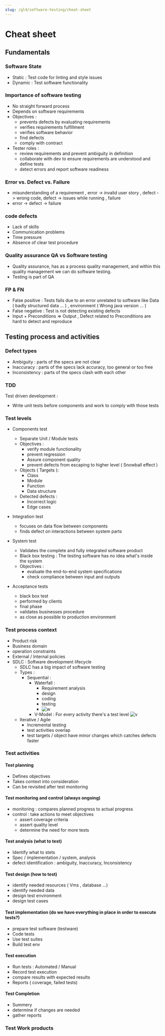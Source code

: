 ```yaml
---
slug: /gl4/software-testing/cheat-sheet
---
```


# Cheat sheet

## Fundamentals

### Software State

- Static : Test code for linting and style issues
- Dynamic : Test software functionality

### Importance of software testing

- No straight forward process
- Depends on software requirements
- Objectives :
  - prevents defects by evaluating requirements
  - verifies requirements fulfillment
  - verifies software behavior
  - find defects
  - comply with contract
- Tester roles :
  - review requirements and prevent ambiguity in definition
  - collaborate with dev to ensure requirements are understood and define tests
  - detect errors and report software readiness

### Error vs. Defect vs. Failure

- misunderstanding of a requirement , error -> invalid user story , defect -> wrong code, defect -> issues while running , failure
- error -> defect -> failure

### code defects

- Lack of skills
- Communication problems
- Time pressure
- Absence of clear test procedure

### Quality assurance QA vs Software testing

- Quality assurance, has as a process quality management, and within this quality management we can do software testing.
- Testing is part of QA

### FP & FN

- False positive : Tests fails due to an error unrelated to software like Data ( badly structured data ... ) , environment ( Wrong java version ... )
- False negative : Test is not detecting existing defects
- Input + Preconditions => Output , Defect related to Preconditions are hard to detect and reproduce

## Testing process and activities

### Defect types

- Ambiguity : parts of the specs are not clear
- Inaccuracy : parts of the specs lack accuracy, too general or too free
- Inconsistency : parts of the specs clash with each other

### TDD

Test driven development :

- Write unit tests before components and work to comply with those tests

### Test levels

- Components test
  - Separate Unit / Module tests
  - Objectives :
    - verify module functionality
    - prevent regression
    - Assure component quality
    - prevent defects from escaping to higher level ( Snowball effect )
  - Objects ( Targets ):
    - Class
    - Module
    - Function
    - Data structure
  - Detected defects :
    - Incorrect logic
    - Edge cases
- Integration test
  - focuses on data flow between components
  - finds defect on interactions between system parts
- System test

  - Validates the complete and fully integrated software product
  - Black box testing : The testing software has no idea what's inside the system
  - Objectives :
    - evaluate the end-to-end system specifications
    - check compliance between input and outputs

- Acceptance tests
  - black box test
  - performed by clients
  - final phase
  - validates businesses procedure
  - as close as possible to production environment

### Test process context

- Product risk
- Business domain
- operation constraints
- External / Internal policies
- SDLC : Software development lifecycle
  - SDLC has a big impact of software testing
  - Types :
    - Sequential :
      - Waterfall :
        - Requirement analysis
        - design
        - coding
        - testing
        - ![w](water.jpg)
      - V-Model : For every activity there's a test level ![v](vmodel.png)
  - Iterative / Agile
    - Incremental testing
    - test activities overlap
    - test targets / object have minor changes which catches defects faster

### Test activities

#### Test planning

- Defines objectives
- Takes context into consideration
- Can be revisited after test monitoring

#### Test monitoring and control (always ongoing)

- monitoring : compares planned progress to actual progress
- control : take actions to meet objectives
  - assert coverage criteria
  - assert quality level
  - determine the need for more tests

#### Test analysis (what to test)

- Identify what to stets
- Spec / implementation / system, analysis
- defect identification : ambiguity, Inaccuracy, Inconsistency

#### Test design (how to test)

- identify needed resources ( Vms , database ...)
- identify needed data
- design test environment
- design test cases

#### Test implementation (do we have everything in place in order to execute tests?)

- prepare test software (testware)
- Code tests
- Use test suites
- Build test env

#### Test execution

- Run tests : Automated / Manual
- Record test execution
- compare results with expected results
- Reports ( coverage, failed tests)

#### Test Completion

- Summery
- determine if changes are needed
- gather reports

### Test Work products
